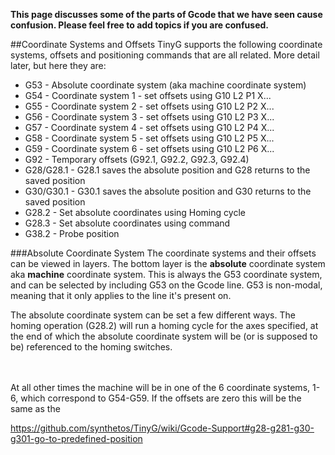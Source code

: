 **This page discusses some of the parts of Gcode that we have seen cause confusion. Please feel free to add topics if you are confused.**

##Coordinate Systems and Offsets
TinyG supports the following coordinate systems, offsets and positioning commands that are all related. More detail later, but here they are:

* G53 - Absolute coordinate system (aka machine coordinate system)
* G54 - Coordinate system 1 - set offsets using G10 L2 P1 X...
* G55 - Coordinate system 2 - set offsets using G10 L2 P2 X...
* G56 - Coordinate system 3 - set offsets using G10 L2 P3 X...
* G57 - Coordinate system 4 - set offsets using G10 L2 P4 X...
* G58 - Coordinate system 5 - set offsets using G10 L2 P5 X...
* G59 - Coordinate system 6 - set offsets using G10 L2 P6 X...
* G92 - Temporary offsets (G92.1, G92.2, G92.3, G92.4)
* G28/G28.1 - G28.1 saves the absolute position and G28 returns to the saved position
* G30/G30.1 - G30.1 saves the absolute position and G30 returns to the saved position
* G28.2 - Set absolute coordinates using Homing cycle
* G28.3 - Set absolute coordinates using command
* G38.2 - Probe position

###Absolute Coordinate System
The coordinate systems and their offsets can be viewed in layers. The bottom layer is the **absolute** coordinate system aka **machine** coordinate system. This is always the G53 coordinate system, and can be selected by including G53 on the Gcode line. G53 is non-modal, meaning that it only applies to the line it's present on.

The absolute coordinate system can be set a few different ways. The homing operation (G28.2) will run a homing cycle for the axes specified, at the end of which the absolute coordinate system will be (or is supposed to be) referenced to the homing switches. 

<br>
<br>
At all other times the machine will be in one of the 6 coordinate systems, 1-6, which correspond to G54-G59. If the offsets are zero this will be the same as the 



https://github.com/synthetos/TinyG/wiki/Gcode-Support#g28-g281-g30-g301-go-to-predefined-position
